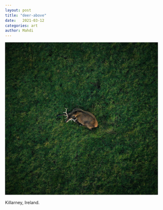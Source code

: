 ```yaml
---
layout: post
title: "deer-above"
date:   2021-03-12
categories: art
author: Mahdi
---
```


![deer-above](/img/arts/deer-above.jpg)

<span class='image-details'>
Killarney, Ireland.
</span>

